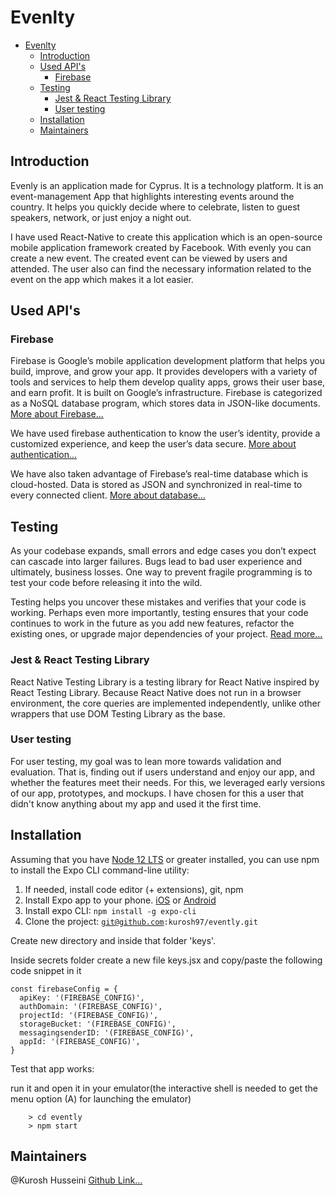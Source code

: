 # Evenlty

- [Evenlty](#evenlty)
  - [Introduction](#introduction)
  - [Used API's](#used-apis)
    - [Firebase](#firebase)
  - [Testing](#testing)
    - [Jest & React Testing Library](#jest--react-testing-library)
    - [User testing](#user-testing)
  - [Installation](#installation)
  - [Maintainers](#maintainers)

## Introduction
Evenly is an application made for Cyprus. It is a technology platform. It is an event-management App that highlights interesting events around the country. It helps you quickly decide where to celebrate, listen to guest speakers, network, or just enjoy a night out. 

I have used React-Native to create this application which is an open-source mobile application framework created by Facebook.
With evenly you can create a new event. The created event can be viewed by users and attended. The user also can find the necessary information related to the event on the app which makes it a lot easier.  

## Used API's

### Firebase

Firebase is Google’s mobile application development platform that helps you build, improve, and grow your app. It provides developers with a variety of tools and services to help them develop quality apps, grows their user base, and earn profit. It is built on Google’s infrastructure. Firebase is categorized as a NoSQL database program, which stores data in JSON-like documents. <a href="https://medium.com/firebase-developers/what-is-firebase-the-complete-story-abridged-bcc730c5f2c0">More about Firebase...</a>

We have used firebase authentication to know the user’s identity, provide a customized experience, and keep the user’s data secure. <a href="https://firebase.google.com/docs/auth">More about authentication...</a>

We have also taken advantage of Firebase’s real-time database which is cloud-hosted. Data is stored as JSON and synchronized in real-time to every connected client. <a href="https://firebase.google.com/docs/database">More about database...</a>


## Testing

As your codebase expands, small errors and edge cases you don’t expect can cascade into larger failures. Bugs lead to bad user experience and ultimately, business losses. One way to prevent fragile programming is to test your code before releasing it into the wild.

Testing helps you uncover these mistakes and verifies that your code is working. Perhaps even more importantly, testing ensures that your code continues to work in the future as you add new features, refactor the existing ones, or upgrade major dependencies of your project. <a href="https://reactnative.dev/docs/testing-overview">Read more...</a>

### Jest & React Testing Library

React Native Testing Library is a testing library for React Native inspired by React Testing Library. Because React Native does not run in a browser environment, the core queries are implemented independently, unlike other wrappers that use DOM Testing Library as the base.

### User testing

For user testing, my goal was to lean more towards validation and evaluation. That is, finding out if users understand and enjoy our app, and whether the features meet their needs. For this, we leveraged early versions of our app, prototypes, and mockups. I have chosen for this a user that didn't know anything about my app and used it the first time.


## Installation

Assuming that you have [Node 12 LTS](https://nodejs.org/en/download/) or greater installed, you can use npm to install the Expo CLI command-line utility:

1. If needed, install code editor (+ extensions), git, npm</li>
2. Install Expo app to your phone. <a href="https://apps.apple.com/us/app/expo-client/id982107779">iOS</a>
   or <a href="https://play.google.com/store/apps/details?id=host.exp.exponent&hl=fi">Android</a></li>
3. Install expo CLI: <code>npm install -g expo-cli</code></li>
4. Clone the project: <code>git@github.com:kurosh97/evently.git</code></li>

Create new directory and inside that folder 'keys'.

Inside secrets folder create a new file keys.jsx and copy/paste the following code snippet in it</li>

```
const firebaseConfig = {
  apiKey: '(FIREBASE_CONFIG)',
  authDomain: '(FIREBASE_CONFIG)',
  projectId: '(FIREBASE_CONFIG)',
  storageBucket: '(FIREBASE_CONFIG)',
  messagingsenderID: '(FIREBASE_CONFIG)',
  appId: '(FIREBASE_CONFIG)',
}

```

Test that app works:

run it and open it in your emulator(the interactive shell is needed to get the menu option (A) for launching the emulator)

        > cd evently
        > npm start


## Maintainers

@Kurosh Husseini <a href="https://github.com/kurosh97">Github Link...</a><br/>

